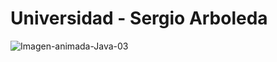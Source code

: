 # Universidad - Sergio Arboleda
![Imagen-animada-Java-03](https://user-images.githubusercontent.com/85587286/184520420-7291edf6-1730-4a9d-8dde-94e6370b9013.gif)
